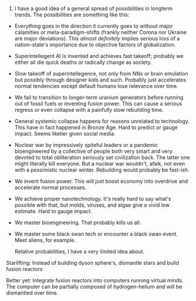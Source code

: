 1.  I have a good idea of a general spread of possibilities in longterm trends. The possibilities are something like this: 

- Everything goes in the direction it currently goes to without major calamities or meta-paradigm-shifts (frankly neither Corona nor Ukraine are major deviations). This _almost definitely_ implies serious loss of a nation-state's importance due to objective factors of globalization. 
- Superintellegent AI is invented and achieves fast takeoff; probably we either all die quick deaths or radically change as society. 
- Slow takeoff of superintellegence, not only from NNs or brain emulation but possibly through designer kids and such. Probably just accelerates normal tendencies except default humans lose relevance over time. 
- We fail to transition to longer-term uranium generators before running out of fossil fuels or inventing fusion power. This can cause a serious regress or even collapse with a painfully slow rebuilding time. 
- General systemic collapse happens for reasons unrelated to technology. This have in fact happened in Bronze Age. Hard to predict or gauge impact. Seems likelier given social media. 
- Nuclear war by impressively spiteful leaders or a pandemic bioengineered by a collective of people both very smart and very devoted to total obliteration seriously set civilization back. The latter one might literally kill everyone. But a nuclear war wouldn't, afaik, not even with a pessimistic nuclear winter. Rebuilding would probably be fast-ish. 
- We invent fusion power. This will just boost economy into overdrive and accelerate normal processes. 
- We achieve proper nanotechnology. It's really hard to say what's possible with that, but molds, viruses, and algae give a vivid low estimate. Hard to gauge impact. 
- We master bioengineering. That probably kills us all. 
- We master some black swan tech or encounter a black swan event. Meet aliens, for example.
    
    
    Relative probabilities, I have a very limited idea about.




Starlifting: Instead of building dyson sphere's, dismantle stars and build fusion reactors

Better yet: Integrate fusion reactors into computers running virtual minds. The computer can be partially composed of hydrogen-helium and will be dismantled over time. 